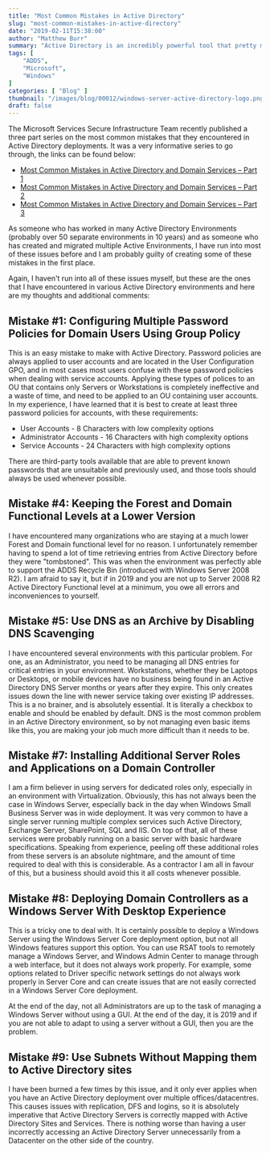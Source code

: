```yaml
---
title: "Most Common Mistakes in Active Directory"
slug: "most-common-mistakes-in-active-directory"
date: "2019-02-11T15:38:00"
author: "Matthew Burr"
summary: "Active Directory is an incredibly powerful tool that pretty much every business relies on for user authentication and management. That doesn't mean that people set it up properly though, and Microsoft has provided a very good guide on how to avoid those mistakes."
tags: [
    "ADDS",
    "Microsoft",
    "Windows"
]
categories: [ "Blog" ]
thumbnail: "/images/blog/00012/windows-server-active-directory-logo.png"
draft: false
---
```


The Microsoft Services Secure Infrastructure Team recently published a three part series on the most common mistakes that they encountered in Active Directory deployments. It was a very informative series to go through, the links can be found below:

* [Most Common Mistakes in Active Directory and Domain Services – Part 1](https://azurecloudai.blog/2018/12/31/most-common-mistakes-in-active-directory-and-domain-services-part-1/)
* [Most Common Mistakes in Active Directory and Domain Services – Part 2](https://azurecloudai.blog/2019/01/08/most-common-mistakes-in-active-directory-and-domain-services-part-2/)
* [Most Common Mistakes in Active Directory and Domain Services – Part 3](https://azurecloudai.blog/2019/01/27/most-common-mistakes-in-active-directory-and-domain-services-part-3/)

As someone who has worked in many Active Directory Environments (probably over 50 separate environments in 10 years) and as someone who has created and migrated multiple Active Environments, I have run into most of these issues before and I am probably guilty of creating some of these mistakes in the first place.

Again, I haven't run into all of these issues myself, but these are the ones that I have encountered in various Active Directory environments and here are my thoughts and additional comments:

## Mistake #1: Configuring Multiple Password Policies for Domain Users Using Group Policy ##

This is an easy mistake to make with Active Directory. Password policies are always applied to user accounts and are located in the User Configuration GPO, and in most cases most users confuse with these password policies when dealing with service accounts. Applying these types of polices to an OU that contains only Servers or Workstations is completely ineffective and a waste of time, and need to be applied to an OU containing user accounts. In my experience, I have learned that it is best to create at least three password policies for accounts, with these requirements:

* User Accounts - 8 Characters with low complexity options
* Administrator Accounts - 16 Characters with high complexity options
* Service Accounts - 24 Characters with high complexity options

There are third-party tools available that are able to prevent known passwords that are unsuitable and previously used, and those tools should always be used whenever possible.

## Mistake #4: Keeping the Forest and Domain Functional Levels at a Lower Version ##

I have encountered many organizations who are staying at a much lower Forest and Domain functional level for no reason. I unfortunately remember having to spend a lot of time retrieving entries from Active Directory before they were "tombstoned". This was when the environment was perfectly able to support the ADDS Recycle Bin (introduced with Windows Server 2008 R2). I am afraid to say it, but if in 2019 and you are not up to Server 2008 R2 Active Directory Functional level at a minimum, you owe all errors and inconveniences to yourself.

## Mistake #5: Use DNS as an Archive by Disabling DNS Scavenging ##

I have encountered several environments with this particular problem. For one, as an Administrator, you need to be managing all DNS entries for critical entries in your environment. Workstations, whether they be Laptops or Desktops, or mobile devices have no business being found in an Active Directory DNS Server months or years after they expire. This only creates issues down the line with newer service taking over existing IP addresses. This is a no brainer, and is absolutely essential. It is literally a checkbox to enable and should be enabled by default. DNS is the most common problem in an Active Directory environment, so by not managing even basic items like this, you are making your job much more difficult than it needs to be.

## Mistake #7: Installing Additional Server Roles and Applications on a Domain Controller ##

I am a firm believer in using servers for dedicated roles only, especially in an environment with Virtualization. Obviously, this has not always been the case in Windows Server, especially back in the day when Windows Small Business Server was in wide deployment. It was very common to have a single server running multiple complex services such Active Directory, Exchange Server, SharePoint, SQL and IIS. On top of that, all of these services were probably running on a basic server with basic hardware specifications. Speaking from experience, peeling off these additional roles from these servers is an absolute nightmare, and the amount of time required to deal with this is considerable. As a contractor I am all in favour of this, but a business should avoid this it all costs whenever possible.

## Mistake #8: Deploying Domain Controllers as a Windows Server With Desktop Experience ##

This is a tricky one to deal with. It is certainly possible to deploy a Windows Server using the Windows Server Core deployment option, but not all Windows features support this option. You can use RSAT tools to remotely manage a Windows Server, and Windows Admin Center to manage through a web interface, but it does not always work properly. For example, some options related to Driver specific network settings do not always work properly in Server Core and can create issues that are not easily corrected in a Windows Server Core deployment.

At the end of the day, not all Administrators are up to the task of managing a Windows Server without using a GUI. At the end of the day, it is 2019 and if you are not able to adapt to using a server without a GUI, then you are the problem.

## Mistake #9: Use Subnets Without Mapping them to Active Directory sites ##

I have been burned a few times by this issue, and it only ever applies when you have an Active Directory deployment over multiple offices/datacentres. This causes issues with replication, DFS and logins, so it is absolutely imperative that Active Directory Servers is correctly mapped with Active Directory Sites and Services. There is nothing worse than having a user incorrectly accessing an Active Directory Server unnecessarily from a Datacenter on the other side of the country.
